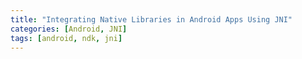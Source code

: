 ```yaml
---
title: "Integrating Native Libraries in Android Apps Using JNI"
categories: [Android, JNI]
tags: [android, ndk, jni]
---
```



